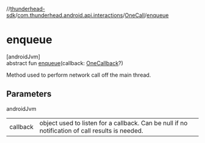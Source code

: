 //[thunderhead-sdk](../../../index.md)/[com.thunderhead.android.api.interactions](../index.md)/[OneCall](index.md)/[enqueue](enqueue.md)

# enqueue

[androidJvm]\
abstract fun [enqueue](enqueue.md)(callback: [OneCallback](../-one-callback/index.md)?)

Method used to perform network call off the main thread.

## Parameters

androidJvm

| | |
|---|---|
| callback | object used to listen for a callback. Can be null if no notification of call results is needed. |
